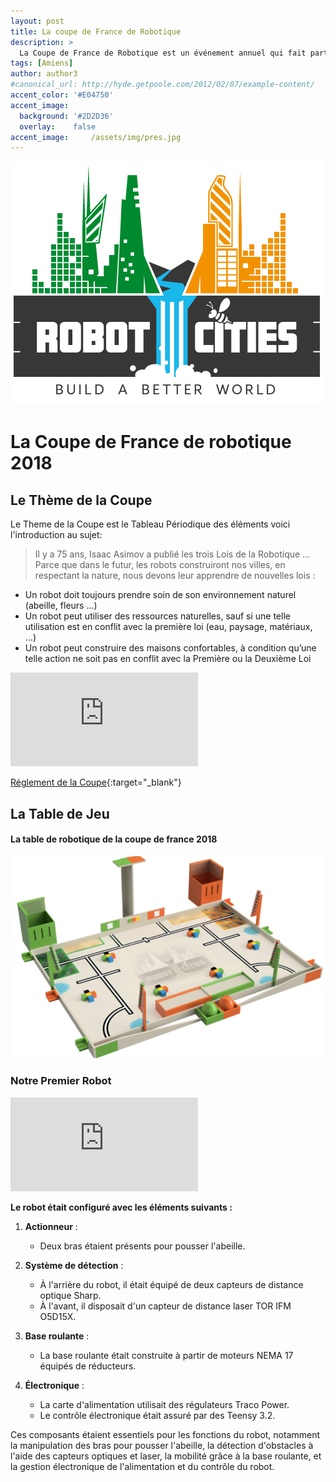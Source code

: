 ```yaml
---
layout: post
title: La coupe de France de Robotique
description: >
  La Coupe de France de Robotique est un événement annuel qui fait particier des étudiants, ingenieurs et passionnés autour de la robotique 
tags: [Amiens]
author: author3
#canonical_url: http://hyde.getpoole.com/2012/02/07/example-content/
accent_color: '#E04750'
accent_image:
  background: '#2D2D36'
  overlay:    false
accent_image:     /assets/img/pres.jpg
---
```

![futur city](/assets/img/Robot_city.png)

# La Coupe de France de robotique 2018
## Le Thème de la Coupe 
Le Theme de la Coupe est le Tableau Périodique des éléments voici l'introduction au sujet:
> Il y a 75 ans, Isaac Asimov a publié les trois Lois de la Robotique …
Parce que dans le futur, les robots construiront nos villes, en respectant la nature, nous devons leur apprendre de nouvelles lois :
- Un robot doit toujours prendre soin de son environnement naturel (abeille, fleurs …)
- Un robot peut utiliser des ressources naturelles, sauf si une telle utilisation est en conflit avec la première loi (eau, paysage, matériaux, …)
- Un robot peut construire des maisons confortables, à condition qu’une telle action ne soit pas en conflit avec la Première ou la Deuxième Loi

<iframe src="https://www.youtube.com/embed/WQNe7IYCyxc" title="Rentrée de la Robotique 2018" frameborder="0" allow="accelerometer; autoplay; clipboard-write; encrypted-media; gyroscope; picture-in-picture; web-share" allowfullscreen></iframe>

[Réglement de la Coupe](assets/rglmt/Eurobot2018_Rules_final_FR.pdf){:target="_blank"}

## La Table de Jeu
#### La table de robotique de la coupe de france 2018
![Table_de_Robotique](/assets/img/Table_de_Robotique_2018.png)

### Notre Premier Robot

<iframe src="https://myhub.autodesk360.com/ue28f5c80/shares/public/SH7f1edQT22b515c761efd62b17b9d608791?mode=embed"  allowfullscreen="true" webkitallowfullscreen="true" mozallowfullscreen="true"  frameborder="0"></iframe>

**Le robot était configuré avec les éléments suivants :**

1. **Actionneur** :
   - Deux bras étaient présents pour pousser l'abeille.

2. **Système de détection** :
   - À l'arrière du robot, il était équipé de deux capteurs de distance optique Sharp.
   - À l'avant, il disposait d'un capteur de distance laser TOR IFM O5D15X.

3. **Base roulante** :
   - La base roulante était construite à partir de moteurs NEMA 17 équipés de réducteurs.

4. **Électronique** :
   - La carte d'alimentation utilisait des régulateurs Traco Power.
   - Le contrôle électronique était assuré par des Teensy 3.2.

Ces composants étaient essentiels pour les fonctions du robot, notamment la manipulation des bras pour pousser l'abeille, la détection d'obstacles à l'aide des capteurs optiques et laser, la mobilité grâce à la base roulante, et la gestion électronique de l'alimentation et du contrôle du robot.